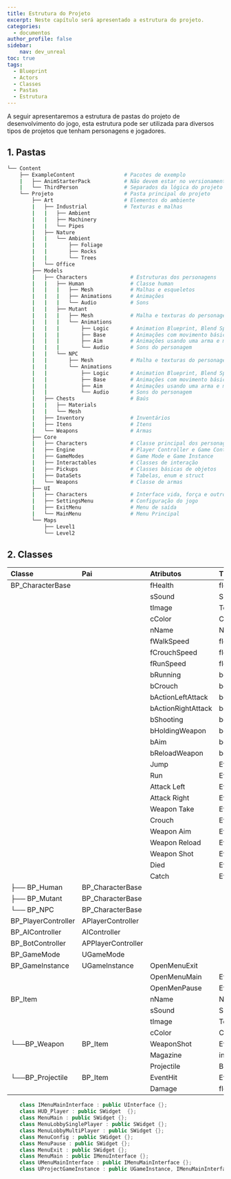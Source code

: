 ```yaml
---
title: Estrutura do Projeto
excerpt: Neste capítulo será apresentado a estrutura do projeto.
categories:
  - documentos
author_profile: false
sidebar:
    nav: dev_unreal
toc: true  
tags:
  - Blueprint
  - Actors
  - Classes
  - Pastas
  - Estrutura
---
```


A seguir apresentaremos a estrutura de pastas do projeto de desenvolvimento do jogo, esta estrutura pode ser utilizada para diversos tipos de projetos que tenham personagens e jogadores.  

## 1. Pastas

```bash
└── Content
    ├── ExampleContent                # Pacotes de exemplo
    |   ├── AnimStarterPack           # Não devem estar no versionamento
    |   └── ThirdPerson               # Separados da lógica do projeto
    └── Projeto                       # Pasta principal do projeto
        ├── Art                       # Elementos do ambiente
        |   ├── Industrial            # Texturas e malhas
        |   |   ├── Ambient         
        |   |   ├── Machinery
        |   |   └── Pipes
        |   ├── Nature
        |   |   └── Ambient
        |   |       ├── Foliage
        |   |       ├── Rocks
        |   |       └── Trees
        |   └── Office
        ├── Models
        |   ├── Characters              # Estruturas dos personagens
        |   |   ├── Human               # Classe human
        |   |   |   ├── Mesh            # Malhas e esqueletos
        |   |   |   ├── Animations      # Animações
        |   |   |   └── Audio           # Sons
        |   |   ├── Mutant
        |   |   |   ├── Mesh            # Malha e texturas do personagem       
        |   |   |   └── Animations
        |   |   |       ├── Logic       # Animation Blueprint, Blend Space
        |   |   |       ├── Base        # Animações com movimento básico
        |   |   |       ├── Aim         # Animações usando uma arma e mirando
        |   |   |       └── Audio       # Sons do personagem
        |   |   └── NPC
        |   |       ├── Mesh            # Malha e texturas do personagem       
        |   |       └── Animations
        |   |           ├── Logic       # Animation Blueprint, Blend Space
        |   |           ├── Base        # Animações com movimento básico
        |   |           ├── Aim         # Animações usando uma arma e mirando
        |   |           └── Audio       # Sons do personagem
        |   ├── Chests                  # Baús
        |   |   ├── Materials     
        |   |   └── Mesh
        |   ├── Inventory               # Inventários
        |   ├── Itens                   # Itens
        |   └── Weapons                 # Armas
        ├── Core
        |   ├── Characters              # Classe principal dos personagens
        |   ├── Engine                  # Player Controller e Game Control
        |   ├── GameModes               # Game Mode e Game Instance
        |   ├── Interactables           # Classes de interação
        |   ├── Pickups                 # Classes básicas de objetos
        |   ├── DataSets                # Tabelas, enum e struct
        |   └── Weapons                 # Classe de armas
        ├── UI
        |   ├── Characters              # Interface vida, força e outros
        |   ├── SettingsMenu            # Configuração do jogo
        |   ├── ExitMenu                # Menu de saída 
        |   └── MainMenu                # Menu Principal
        └── Maps
            ├── Level1
            └── Level2

```

## 2. Classes

| Classe              | Pai                | Atributos          | Tipo          | Categoria          |
| :------------------ | :----------------- | :----------------- | :------------ | :----------------- |
| BP_CharacterBase    |                    | fHealth            | float         | Character          |
|                     |                    | sSound             | Sound Cue     |                    |
|                     |                    | tImage             | Texture 2D    |                    |
|                     |                    | cColor             | Color         |                    |
|                     |                    | nName              | Name          |                    |
|                     |                    | fWalkSpeed         | float         | Character\Movement |
|                     |                    | fCrouchSpeed       | float         |                    |
|                     |                    | fRunSpeed          | float         |                    |
|                     |                    | bRunning           | boolean       |                    |
|                     |                    | bCrouch            | boolean       |                    |
|                     |                    | bActionLeftAttack  | boolean       | Character\Action   |
|                     |                    | bActionRightAttack | boolean       |                    |
|                     |                    | bShooting          | boolean       |                    |
|                     |                    | bHoldingWeapon     | boolean       |                    |
|                     |                    | bAim               | boolean       |                    |
|                     |                    | bReloadWeapon      | boolean       |                    |
|                     |                    | Jump               | Event         |                    |
|                     |                    | Run                | Event         |                    |
|                     |                    | Attack Left        | Event         |                    |
|                     |                    | Attack Right       | Event         |                    |
|                     |                    | Weapon Take        | Event         |                    |
|                     |                    | Crouch             | Event         |                    |
|                     |                    | Weapon Aim         | Event         |                    |
|                     |                    | Weapon Reload      | Event         |                    |
|                     |                    | Weapon Shot        | Event         |                    |
|                     |                    | Died               | Event         |                    |
|                     |                    | Catch              | Event         |                    |
| ├── BP_Human        | BP_CharacterBase   |                    |               |                    |
| ├── BP_Mutant       | BP_CharacterBase   |                    |               |                    |
| └── BP_NPC          | BP_CharacterBase   |                    |               |                    |
| BP_PlayerController | APlayerController  |                    |               |                    |
| BP_AIController     | AIController       |                    |               |                    |
| BP_BotController    | APPlayerController |                    |               |                    |
| BP_GameMode         | UGameMode          |                    |               |                    |
| BP_GameInstance     | UGameInstance      | OpenMenuExit       |               |                    |
|                     |                    | OpenMenuMain       | Event         |                    |
|                     |                    | OpenMenPause       | Event         |                    |
| BP_Item             |                    | nName              | Name          |                    |
|                     |                    | sSound             | Sound Cue     |                    |
|                     |                    | tImage             | Texture 2D    |                    |
|                     |                    | cColor             | Color         |                    |
| └──BP_Weapon        | BP_Item            | WeaponShot         | Event         |                    |
|                     |                    | Magazine           | integer       |                    |
|                     |                    | Projectile         | BP_Projectile |                    |
| └──BP_Projectile    | BP_Item            | EventHit           | Event         |                    |
|                     |                    | Damage             | float         |                    |

```cpp
    class IMenuMainInterface : public UInterface {};
    class HUD_Player : public SWidget  {};
    class MenuMain : public SWidget {};
    class MenuLobbySinglePlayer : public SWidget {};            
    class MenuLobbyMultiPlayer : public SWidget {};                        
    class MenuConfig : public SWidget {};            
    class MenuPause : public SWidget {};                        
    class MenuExit : public SWidget {};
    class MenuMain : public IMenuInterface {};                                     
    class UMenuMainInterface : public IMenuMainInterface {};
    class UProjectGameInstance : public UGameInstance, IMenuMainInterface  {};
```
